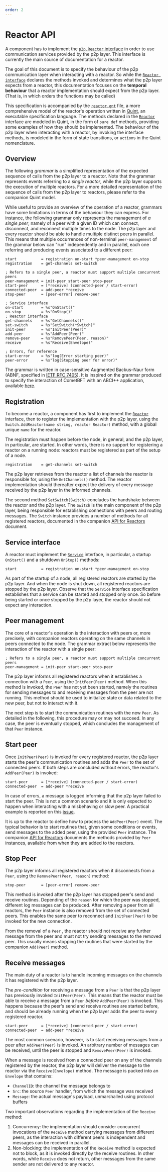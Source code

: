 ```yaml
---
order: 2
---
```


# Reactor API

A component has to implement the [`p2p.Reactor` interface][reactor-interface]
in order to use communication services provided by the p2p layer.
This interface is currently the main source of documentation for a reactor.

The goal of this document is to specify the behaviour of the p2p communication
layer when interacting with a reactor.
So while the [`Reactor interface`][reactor-interface] declares the methods
invoked and determines what the p2p layer expects from a reactor,
this documentation focuses on the **temporal behaviour** that a reactor implementation
should expect from the p2p layer. (That is, in which orders the functions may be called)

This specification is accompanied by the [`reactor.qnt`](./reactor.qnt) file,
a more comprehensive model of the reactor's operation written in
[Quint][quint-repo], an executable specification language.
The methods declared in the [`Reactor`][reactor-interface] interface are
modeled in Quint, in the form of `pure def` methods, providing some examples of
how they should be implemented.
The behaviour of the p2p layer when interacting with a reactor, by invoking the
interface methods, is modeled in the form of state transitions, or `action`s in
the Quint nomenclature.

## Overview

The following _grammar_ is a simplified representation of the expected sequence of calls
from the p2p layer to a reactor.
Note that the grammar represents events referring to a _single reactor_, while
the p2p layer supports the execution of multiple reactors.
For a more detailed representation of the sequence of calls from the p2p layer
to reactors, please refer to the companion Quint model.

While useful to provide an overview of the operation of a reactor,
grammars have some limitations in terms of the behaviour they can express.
For instance, the following grammar only represents the management of _a single peer_,
namely of a peer with a given ID which can connect, disconnect, and reconnect
multiple times to the node.
The p2p layer and every reactor should be able to handle multiple distinct peers in parallel.
This means that multiple occurrences of non-terminal `peer-management` of the
grammar below can "run" independently and in parallel, each one referring and
producing events associated to a different peer:

```abnf
start           = registration on-start *peer-management on-stop
registration    = get-channels set-switch

; Refers to a single peer, a reactor must support multiple concurrent peers
peer-management = init-peer start-peer stop-peer
start-peer      = [*receive] (connected-peer / start-error)
connected-peer  = add-peer *receive
stop-peer       = [peer-error] remove-peer

; Service interface
on-start        = %s"OnStart()"
on-stop         = %s"OnStop()"
; Reactor interface
get-channels    = %s"GetChannels()"
set-switch      = %s"SetSwitch(*Switch)"
init-peer       = %s"InitPeer(Peer)"
add-peer        = %s"AddPeer(Peer)"
remove-peer     = %s"RemovePeer(Peer, reason)"
receive         = %s"Receive(Envelope)"

; Errors, for reference
start-error     = %s"log(Error starting peer)"
peer-error      = %s"log(Stopping peer for error)"
```

The grammar is written in case-sensitive Augmented Backus–Naur form (ABNF,
specified in [IETF RFC 7405](https://datatracker.ietf.org/doc/html/rfc7405)).
It is inspired on the grammar produced to specify the interaction of CometBFT
with an ABCI++ application, available [here](../../abci/abci%2B%2B_comet_expected_behavior.md).

## Registration

To become a reactor, a component has first to implement the
[`Reactor`][reactor-interface] interface,
then to register the implementation with the p2p layer, using the
`Switch.AddReactor(name string, reactor Reactor)` method,
with a global unique `name` for the reactor.

The registration must happen before the node, in general, and the p2p layer,
in particular, are started.
In other words, there is no support for registering a reactor on a running node:
reactors must be registered as part of the setup of a node.

```abnf
registration    = get-channels set-switch
```

The p2p layer retrieves from the reactor a list of channels the reactor is
responsible for, using the `GetChannels()` method.
The reactor implementation should thereafter expect the delivery of every
message received by the p2p layer in the informed channels.

The second method `SetSwitch(Switch)` concludes the handshake between the
reactor and the p2p layer.
The `Switch` is the main component of the p2p layer, being responsible for
establishing connections with peers and routing messages.
The `Switch` instance provides a number of methods for all registered reactors,
documented in the companion [API for Reactors](./p2p-api.md#switch-api) document.

## Service interface

A reactor must implement the [`Service`](../../../libs/service/service.go) interface,
in particular, a startup `OnStart()` and a shutdown `OnStop()` methods:

```abnf
start           = registration on-start *peer-management on-stop
```

As part of the startup of a node, all registered reactors are started by the p2p layer.
And when the node is shut down, all registered reactors are stopped by the p2p layer.
Observe that the `Service` interface specification establishes that a service
can be started and stopped only once.
So before being started or once stopped by the p2p layer, the reactor should
not expect any interaction.

## Peer management

The core of a reactor's operation is the interaction with peers or, more
precisely, with companion reactors operating on the same channels in peers connected to the node.
The grammar extract below represents the interaction of the reactor with a
single peer:

```abnf
; Refers to a single peer, a reactor must support multiple concurrent peers
peer-management = init-peer start-peer stop-peer
```

The p2p layer informs all registered reactors when it establishes a connection
with a `Peer`, using the `InitPeer(Peer)` method.
When this method is invoked, the `Peer` has not yet been started, namely the
routines for sending messages to and receiving messages from the peer are not running.
This method should be used to initialize state or data related to the new
peer, but not to interact with it.

The next step is to start the communication routines with the new `Peer`.
As detailed in the following, this procedure may or may not succeed.
In any case, the peer is eventually stopped, which concludes the management of
that `Peer` instance.

## Start peer

Once `InitPeer(Peer)` is invoked for every registered reactor, the p2p layer starts the peer's
communication routines and adds the `Peer` to the set of connected peers.
If both steps are concluded without errors, the reactor's `AddPeer(Peer)` is invoked:

```abnf
start-peer      = [*receive] (connected-peer / start-error)
connected-peer  = add-peer *receive
```

In case of errors, a message is logged informing that the p2p layer failed to start the peer.
This is not a common scenario and it is only expected to happen when
interacting with a misbehaving or slow peer. A practical example is reported on this
[issue](https://github.com/tendermint/tendermint/pull/9500).

It is up to the reactor to define how to process the `AddPeer(Peer)` event.
The typical behavior is to start routines that, given some conditions or events,
send messages to the added peer, using the provided `Peer` instance.
The companion [API for Reactors](./p2p-api.md#peer-api) documents the methods
provided by `Peer` instances, available from when they are added to the reactors.

## Stop Peer

The p2p layer informs all registered reactors when it disconnects from a `Peer`,
using the `RemovePeer(Peer, reason)` method:

```abnf
stop-peer       = [peer-error] remove-peer
```

This method is invoked after the p2p layer has stopped peer's send and receive routines.
Depending of the `reason` for which the peer was stopped, different log
messages can be produced.
After removing a peer from all reactors, the `Peer` instance is also removed from
the set of connected peers.
This enables the same peer to reconnect and `InitPeer(Peer)` to be invoked for
the new connection.

From the removal of a `Peer` , the reactor should not receive any further message
from the peer and must not try sending messages to the removed peer.
This usually means stopping the routines that were started by the companion
`Add(Peer)` method.

## Receive messages

The main duty of a reactor is to handle incoming messages on the channels it
has registered with the p2p layer.

The _pre-condition_ for receiving a message from a `Peer` is that the p2p layer
has previously invoked `InitPeer(Peer)`.
This means that the reactor must be able to receive a message from a `Peer`
_before_ `AddPeer(Peer)` is invoked.
This happens because the peer's send and receive routines are started before,
and should be already running when the p2p layer adds the peer to every
registered reactor.

```abnf
start-peer      = [*receive] (connected-peer / start-error)
connected-peer  = add-peer *receive
```

The most common scenario, however, is to start receiving messages from a peer
after `AddPeer(Peer)` is invoked.
An arbitrary number of messages can be received, until the peer is stopped and
`RemovePeer(Peer)` is invoked.

When a message is received from a connected peer on any of the channels
registered by the reactor, the p2p layer will deliver the message to the
reactor via the `Receive(Envelope)` method.
The message is packed into an `Envelope` that contains:

- `ChannelID`: the channel the message belongs to
- `Src`: the source `Peer` handler, from which the message was received
- `Message`: the actual message's payload, unmarshalled using protocol buffers

Two important observations regarding the implementation of the `Receive` method:

1. Concurrency: the implementation should consider concurrent invocations of
   the `Receive` method carrying messages from different peers, as the
   interaction with different peers is independent and messages can be received in parallel.
1. Non-blocking: the implementation of the `Receive` method is expected not to block,
   as it is invoked directly by the receive routines.
   In other words, while `Receive` does not return, other messages from the
   same sender are not delivered to any reactor.

[reactor-interface]: https://github.com/cometbft/cometbft/blob/v0.38.x/p2p/base_reactor.go
[quint-repo]: https://github.com/informalsystems/quint
